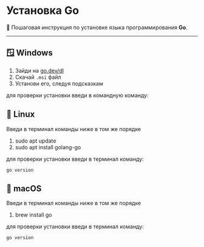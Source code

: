 # Установка Go

🚀 Пошаговая инструкция по установке языка программирования **Go**.

---

## 🪟 Windows

1. Зайди на [go.dev/dl](https://go.dev/dl)
2. Скачай `.msi` файл
3. Установи его, следуя подсказкам

для проверки установки введи в командную  команду:

## 🐧 Linux
Введи в терминал команды ниже в том же порядке

1. sudo apt update
2. sudo apt install golang-go

для проверки установки введи в терминал команду:

    go version

## 🍎 macOS

Введи в терминал команды ниже в том же порядке

1. brew install go

для проверки установки введи в терминал команду:

    go version
